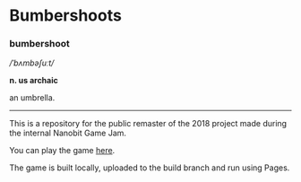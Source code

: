 # Bumbershoots

### bumbershoot

_/ˈbʌmbəʃuːt/_

__n. us archaic__

an umbrella.

---

This is a repository for the public remaster of the 2018 project made during the internal Nanobit Game Jam. 

You can play the game [here](https://nanobitmarko.github.io/bumbershoots/).

The game is built locally, uploaded to the build branch and run using Pages.

